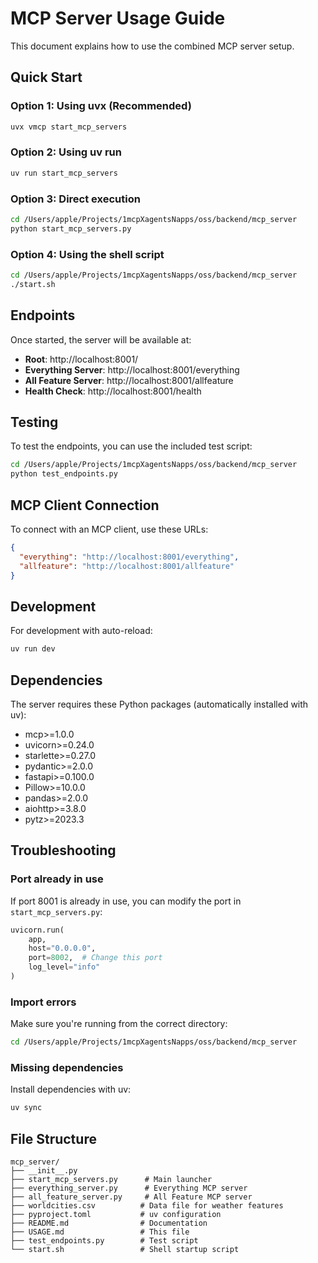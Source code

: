 # MCP Server Usage Guide

This document explains how to use the combined MCP server setup.

## Quick Start

### Option 1: Using uvx (Recommended)
```bash
uvx vmcp start_mcp_servers
```

### Option 2: Using uv run
```bash
uv run start_mcp_servers
```

### Option 3: Direct execution
```bash
cd /Users/apple/Projects/1mcpXagentsNapps/oss/backend/mcp_server
python start_mcp_servers.py
```

### Option 4: Using the shell script
```bash
cd /Users/apple/Projects/1mcpXagentsNapps/oss/backend/mcp_server
./start.sh
```

## Endpoints

Once started, the server will be available at:

- **Root**: http://localhost:8001/
- **Everything Server**: http://localhost:8001/everything
- **All Feature Server**: http://localhost:8001/allfeature
- **Health Check**: http://localhost:8001/health

## Testing

To test the endpoints, you can use the included test script:

```bash
cd /Users/apple/Projects/1mcpXagentsNapps/oss/backend/mcp_server
python test_endpoints.py
```

## MCP Client Connection

To connect with an MCP client, use these URLs:

```json
{
  "everything": "http://localhost:8001/everything",
  "allfeature": "http://localhost:8001/allfeature"
}
```

## Development

For development with auto-reload:

```bash
uv run dev
```

## Dependencies

The server requires these Python packages (automatically installed with uv):
- mcp>=1.0.0
- uvicorn>=0.24.0
- starlette>=0.27.0
- pydantic>=2.0.0
- fastapi>=0.100.0
- Pillow>=10.0.0
- pandas>=2.0.0
- aiohttp>=3.8.0
- pytz>=2023.3

## Troubleshooting

### Port already in use
If port 8001 is already in use, you can modify the port in `start_mcp_servers.py`:

```python
uvicorn.run(
    app,
    host="0.0.0.0",
    port=8002,  # Change this port
    log_level="info"
)
```

### Import errors
Make sure you're running from the correct directory:
```bash
cd /Users/apple/Projects/1mcpXagentsNapps/oss/backend/mcp_server
```

### Missing dependencies
Install dependencies with uv:
```bash
uv sync
```

## File Structure

```
mcp_server/
├── __init__.py
├── start_mcp_servers.py      # Main launcher
├── everything_server.py      # Everything MCP server
├── all_feature_server.py     # All Feature MCP server
├── worldcities.csv          # Data file for weather features
├── pyproject.toml           # uv configuration
├── README.md                # Documentation
├── USAGE.md                 # This file
├── test_endpoints.py        # Test script
└── start.sh                 # Shell startup script
```


